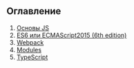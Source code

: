 ## Оглавление
1. [Основы JS](https://github.com/lekomtsev/documentations/blob/master/JS/basic/basic-js.md)
2. [ES6 или ECMAScript2015 (6th edition)](https://github.com/lekomtsev/documentations/blob/master/JS/js/es-6.md)
2. [Webpack]()
3. [Modules]()
4. [TypeScript]()